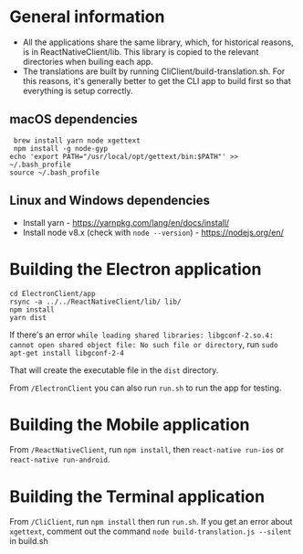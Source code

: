 # General information

- All the applications share the same library, which, for historical reasons, is in ReactNativeClient/lib. This library is copied to the relevant directories when builing each app.
- The translations are built by running CliClient/build-translation.sh. For this reasons, it's generally better to get the CLI app to build first so that everything is setup correctly.

## macOS dependencies

     brew install yarn node xgettext
     npm install -g node-gyp
    echo 'export PATH="/usr/local/opt/gettext/bin:$PATH"' >> ~/.bash_profile
    source ~/.bash_profile

## Linux and Windows dependencies

- Install yarn - https://yarnpkg.com/lang/en/docs/install/
- Install node v8.x (check with `node --version`) - https://nodejs.org/en/

# Building the Electron application

```
cd ElectronClient/app
rsync -a ../../ReactNativeClient/lib/ lib/
npm install
yarn dist
```

If there's an error `while loading shared libraries: libgconf-2.so.4: cannot open shared object file: No such file or directory`, run `sudo apt-get install libgconf-2-4`

That will create the executable file in the `dist` directory.

From `/ElectronClient` you can also run `run.sh` to run the app for testing.

# Building the Mobile application

From `/ReactNativeClient`, run `npm install`, then `react-native run-ios` or `react-native run-android`.

# Building the Terminal application

From `/CliClient`, run `npm install` then run `run.sh`. If you get an error about `xgettext`, comment out the command `node build-translation.js --silent` in build.sh
